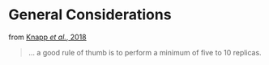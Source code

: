 # General Considerations

from [Knapp *et al.*, 2018](https://pubs.acs.org/doi/10.1021/acs.jctc.8b00391#)

>... a good rule of thumb is to perform a minimum of five to 10 replicas.

